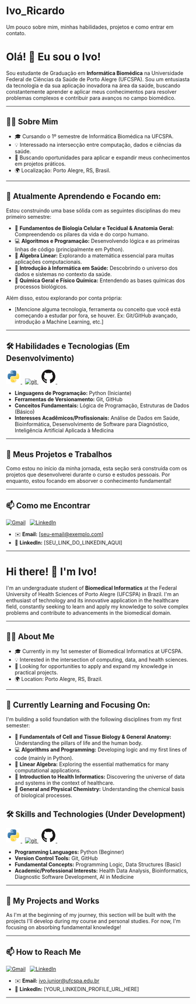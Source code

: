 # Ivo_Ricardo
Um pouco sobre mim, minhas habilidades, projetos e como entrar em contato.


# Olá! 👋 Eu sou o Ivo!

<p align="left">
  Sou estudante de Graduação em <strong>Informática Biomédica</strong> na Universidade Federal de Ciências da Saúde de Porto Alegre (UFCSPA).
  Sou um entusiasta da tecnologia e da sua aplicação inovadora na área da saúde, buscando constantemente aprender e aplicar meus conhecimentos para resolver problemas complexos e contribuir para avanços no campo biomédico.
</p>

---

## 👨‍💻 Sobre Mim

* 🎓 Cursando o 1º semestre de Informática Biomédica na UFCSPA.
* 💡 Interessado na intersecção entre computação, dados e ciências da saúde.
* 🚀 Buscando oportunidades para aplicar e expandir meus conhecimentos em projetos práticos.
* 🌍 Localização: Porto Alegre, RS, Brasil.

---

## 🌱 Atualmente Aprendendo e Focando em:

Estou construindo uma base sólida com as seguintes disciplinas do meu primeiro semestre:
* 🧬 **Fundamentos de Biologia Celular e Tecidual & Anatomia Geral:** Compreendendo os pilares da vida e do corpo humano.
* 💻 **Algoritmos e Programação:** Desenvolvendo lógica e as primeiras linhas de código (principalmente em Python).
* 🧮 **Álgebra Linear:** Explorando a matemática essencial para muitas aplicações computacionais.
* 🏥 **Introdução à Informática em Saúde:** Descobrindo o universo dos dados e sistemas no contexto da saúde.
* 🧪 **Química Geral e Físico Química:** Entendendo as bases químicas dos processos biológicos.

Além disso, estou explorando por conta própria:
* [Mencione alguma tecnologia, ferramenta ou conceito que você está começando a estudar por fora, se houver. Ex: Git/GitHub avançado, introdução a Machine Learning, etc.]

---

## 🛠️ Habilidades e Tecnologias (Em Desenvolvimento)

<p align="left">
  <a href="https://www.python.org" target="_blank" rel="noreferrer">
    <img src="https://raw.githubusercontent.com/devicons/devicon/master/icons/python/python-original.svg" alt="python" width="40" height="40"/>
  </a> &nbsp;
  <a href="https://git-scm.com/" target="_blank" rel="noreferrer">
    <img src="https://www.vectorlogo.zone/logos/git-scm/git-scm-icon.svg" alt="git" width="40" height="40"/>
  </a> &nbsp;
  <a href="https://github.com/" target="_blank" rel="noreferrer">
    <img src="https://raw.githubusercontent.com/devicons/devicon/55609aa5bd817ff167af803540379974c286539d/icons/github/github-original.svg" alt="github" width="40" height="40"/>
  </a> &nbsp;
  </p>

* **Linguagens de Programação:** Python (Iniciante)
* **Ferramentas de Versionamento:** Git, GitHub
* **Conceitos Fundamentais:** Lógica de Programação, Estruturas de Dados (Básico)
* **Interesses Acadêmicos/Profissionais:** Análise de Dados em Saúde, Bioinformática, Desenvolvimento de Software para Diagnóstico, Inteligência Artificial Aplicada à Medicina 

---

## 🚀 Meus Projetos e Trabalhos

Como estou no início da minha jornada, esta seção será construída com os projetos que desenvolverei durante o curso e estudos pessoais. Por enquanto, estou focando em absorver o conhecimento fundamental!





---

## 📫 Como me Encontrar

<p align="left">
  <a href="mailto:[seu-email@exemplo.com]" target="_blank"><img src="https://img.shields.io/badge/Email-D14836?style=for-the-badge&logo=gmail&logoColor=white" alt="Gmail"/></a>
  &nbsp;
  <a href="[SEU_LINK_DO_LINKEDIN_AQUI]" target="_blank"><img src="https://img.shields.io/badge/LinkedIn-0077B5?style=for-the-badge&logo=linkedin&logoColor=white" alt="LinkedIn"/></a>
  </p>

* ✉️ **Email:** [seu-email@exemplo.com]
* 🔗 **LinkedIn:** [SEU_LINK_DO_LINKEDIN_AQUI]

---


# Hi there! 👋 I'm Ivo!

<p align="left">
  I'm an undergraduate student of <strong>Biomedical Informatics</strong> at the Federal University of Health Sciences of Porto Alegre (UFCSPA) in Brazil.
  I'm an enthusiast of technology and its innovative application in the healthcare field, constantly seeking to learn and apply my knowledge to solve complex problems and contribute to advancements in the biomedical domain.
</p>

---

## 👨‍💻 About Me

* 🎓 Currently in my 1st semester of Biomedical Informatics at UFCSPA.
* 💡 Interested in the intersection of computing, data, and health sciences.
* 🚀 Looking for opportunities to apply and expand my knowledge in practical projects.
* 🌍 Location: Porto Alegre, RS, Brazil.

---

## 🌱 Currently Learning and Focusing On:

I'm building a solid foundation with the following disciplines from my first semester:
* 🧬 **Fundamentals of Cell and Tissue Biology & General Anatomy:** Understanding the pillars of life and the human body.
* 💻 **Algorithms and Programming:** Developing logic and my first lines of code (mainly in Python).
* 🧮 **Linear Algebra:** Exploring the essential mathematics for many computational applications.
* 🏥 **Introduction to Health Informatics:** Discovering the universe of data and systems in the context of healthcare.
* 🧪 **General and Physical Chemistry:** Understanding the chemical basis of biological processes.



## 🛠️ Skills and Technologies (Under Development)

<p align="left">
  <a href="https://www.python.org" target="_blank" rel="noreferrer">
    <img src="https://raw.githubusercontent.com/devicons/devicon/master/icons/python/python-original.svg" alt="python" width="40" height="40"/>
  </a> &nbsp;
  <a href="https://git-scm.com/" target="_blank" rel="noreferrer">
    <img src="https://www.vectorlogo.zone/logos/git-scm/git-scm-icon.svg" alt="git" width="40" height="40"/>
  </a> &nbsp;
  <a href="https://github.com/" target="_blank" rel="noreferrer">
    <img src="https://raw.githubusercontent.com/devicons/devicon/55609aa5bd817ff167af803540379974c286539d/icons/github/github-original.svg" alt="github" width="40" height="40"/>
  </a> &nbsp;
  </p>

* **Programming Languages:** Python (Beginner)
* **Version Control Tools:** Git, GitHub
* **Fundamental Concepts:** Programming Logic, Data Structures (Basic)
* **Academic/Professional Interests:** Health Data Analysis, Bioinformatics, Diagnostic Software Development, AI in Medicine 

---

## 🚀 My Projects and Works

As I'm at the beginning of my journey, this section will be built with the projects I'll develop during my course and personal studies. For now, I'm focusing on absorbing fundamental knowledge!



---

## 📫 How to Reach Me

<p align="left">
  <a href="mailto:[your-email@example.com]" target="_blank"><img src="https://img.shields.io/badge/Email-D14836?style=for-the-badge&logo=gmail&logoColor=white" alt="Gmail"/></a>
  &nbsp;
  <a href="[YOUR_LINKEDIN_PROFILE_URL_HERE]" target="_blank"><img src="https://img.shields.io/badge/LinkedIn-0077B5?style=for-the-badge&logo=linkedin&logoColor=white" alt="LinkedIn"/></a>
  </p>

* ✉️ **Email:** ivo.junior@ufcspa.edu.br
* 🔗 **LinkedIn:** [YOUR_LINKEDIN_PROFILE_URL_HERE]

---
